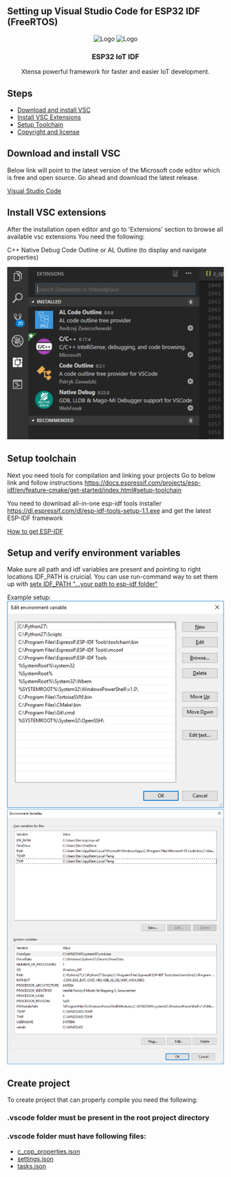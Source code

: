 ## Setting up Visual Studio Code for ESP32 IDF (FreeRTOS)


<p align="center">
  <a>
    <img src="https://atmosphereiot.com/images/Third-Party-Logos/EspressifLogoFullGlow.png" alt="Logo" height=100 ><span width=50></span>
    <img src="https://code.visualstudio.com/assets/images/windows-logo.png" alt="Logo" width=100 >
  </a>

  <h3 align="center">ESP32 IoT IDF</h3>

  <p align="center">
    Xtensa powerful framework for faster and easier IoT development.
  </p>
</p>

## Steps

- [Download and install VSC](#Download-and-install-VSC)
- [Install VSC Extensions](#Install-VSC-extensions)
- [Setup Toolchain](#Setup-toolchain)
- [Copyright and license](#copyright-and-license)

## Download and install VSC

Below link will point to the latest version of the Microsoft code editor which is free and open source.
Go ahead and download the latest release.

<a href="https://code.visualstudio.com/"><span>Visual Studio Code</span></a>


## Install VSC extensions

After the installation open editor and go to 'Extensions' section to browse all available vsc extensions
You need the following:

C++
Native Debug
Code Outline or AL Outline (to display and navigate properties)

<img src="vsc-guide-1.bmp" alt="Logo">

## Setup toolchain

Next you need tools for compilation and linking your projects
Go to below link and follow instructions
https://docs.espressif.com/projects/esp-idf/en/feature-cmake/get-started/index.html#setup-toolchain

You need to download all-in-one esp-idf tools installer
<a href="https://dl.espressif.com/dl/esp-idf-tools-setup-1.1.exe">https://dl.espressif.com/dl/esp-idf-tools-setup-1.1.exe</a>
and get the latest ESP-IDF framework

<a href="https://docs.espressif.com/projects/esp-idf/en/feature-cmake/get-started/index.html#get-started-get-esp-idf">How to get ESP-IDF</a>

## Setup and verify environment variables

Make sure all path and idf variables are present and pointing to right locations
IDF_PATH is cruicial.
You can use run-command way to set them up with <u>setx IDF_PATH "...your path to esp-idf folder" </u>

Example setup:
<img src="vsc-guide-2.bmp" alt="Logo">
<img src="vsc-guide-3.bmp" alt="Logo">

## Create project

To create project that can properly compile you need the following:
### .vscode folder must be present in the root project directory

### .vscode folder must have following files:
 - <a href=".vscode/c_cpp_properties.json">c_cpp_properties.json</a>
 - <a href=".vscode/settings.json">settings.json</a>
 - <a href=".vscode/tasks.json">tasks.json</a>





